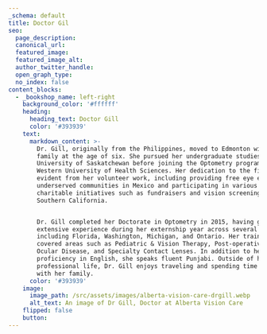 ```yaml
---
_schema: default
title: Doctor Gil
seo:
  page_description:
  canonical_url:
  featured_image:
  featured_image_alt:
  author_twitter_handle:
  open_graph_type:
  no_index: false
content_blocks:
  - _bookshop_name: left-right
    background_color: '#ffffff'
    heading:
      heading_text: Doctor Gill
      color: '#393939'
    text:
      markdown_content: >-
        Dr. Gill, originally from the Philippines, moved to Edmonton with her
        family at the age of six. She pursued her undergraduate studies at the
        University of Saskatchewan before joining the Optometry program at
        Western University of Health Sciences. Her dedication to the field is
        evident from her volunteer work, including providing free eye exams in
        underserved communities in Mexico and participating in various
        charitable initiatives such as fundraisers and vision screenings in
        Southern California.


        Dr. Gill completed her Doctorate in Optometry in 2015, having gained
        extensive experience during her externship year across several states,
        including Florida, Washington, Michigan, and Ontario. Her training
        covered areas such as Pediatric & Vision Therapy, Post-operative Care,
        Ocular Disease, and Specialty Contact Lenses. In addition to her
        proficiency in English, she speaks fluent Punjabi. Outside of her
        professional life, Dr. Gill enjoys traveling and spending time outdoors
        with her family.
      color: '#393939'
    image:
      image_path: /src/assets/images/alberta-vision-care-drgill.webp
      alt_text: An image of Dr Gill, Doctor at Alberta Vision Care
    flipped: false
    button:
---
```

